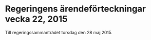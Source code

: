 # Regeringens ärendeförteckningar vecka 22, 2015

Till regeringssammanträdet torsdag den 28 maj 2015.
